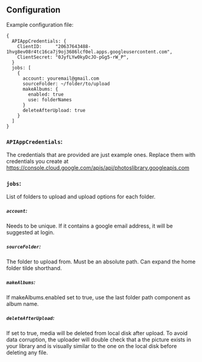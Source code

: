 ## Configuration

Example configuration file:    

[embedmd]:# (../config/config.example.hjson)
```hjson
{
  APIAppCredentials: {
    ClientID:     "20637643488-1hvg8ev08r4tc16ca7j9oj3686lcf0el.apps.googleusercontent.com",
    ClientSecret: "0JyfLYw0kyDcJO-pGg5-rW_P",
  }
  jobs: [
    {
      account: youremail@gmail.com
      sourceFolder: ~/folder/to/upload
      makeAlbums: {
        enabled: true
        use: folderNames
      }
      deleteAfterUpload: true
    }
  ]
}
```

### `APIAppCredentials`:
The credentials that are provided are just example ones. 
Replace them with credentials you create at https://console.cloud.google.com/apis/api/photoslibrary.googleapis.com

### `jobs`:
List of folders to upload and upload options for each folder.

##### `account`:
Needs to be unique.
If it contains a google email address, it will be suggested at login.

##### `sourceFolder`:
The folder to upload from.
Must be an absolute path. Can expand the home folder tilde shorthand.

##### `makeAlbums`:
If makeAlbums.enabled set to true, use the last folder path component as album name.

##### `deleteAfterUpload`:
If set to true, media will be deleted from local disk after upload. 
To avoid data corruption, the uploader will double check that a the picture exists in your library and is visually similar to the one on the local disk before deleting any file.
